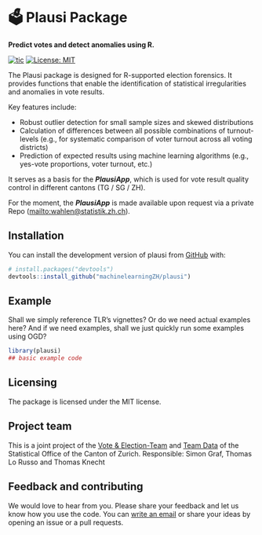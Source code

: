 
<!-- README.md is generated from README.Rmd. Please edit that file -->

# 🗳 Plausi Package

**Predict votes and detect anomalies using R.**

<!-- badges: start -->

[![tic](https://github.com/machinelearningZH/plausi/workflows/tic/badge.svg)](https://github.com/machinelearningZH/plausi/actions)
[![License:
MIT](https://img.shields.io/badge/License-MIT-yellow.svg)](https://opensource.org/licenses/MIT)
<!-- badges: end -->

The Plausi package is designed for R-supported election forensics. It
provides functions that enable the identification of statistical
irregularities and anomalies in vote results.

Key features include:

- Robust outlier detection for small sample sizes and skewed
  distributions
- Calculation of differences between all possible combinations of
  turnout-levels (e.g., for systematic comparison of voter turnout
  across all voting districts)
- Prediction of expected results using machine learning algorithms
  (e.g., yes-vote proportions, voter turnout, etc.)

It serves as a basis for the ***PlausiApp***, which is used for vote
result quality control in different cantons (TG / SG / ZH).

For the moment, the ***PlausiApp*** is made available upon request via a
private Repo (<a href="mailto:wahlen@statistik.zh.ch"
class="uri">mailto:wahlen@statistik.zh.ch</a>).

## Installation

You can install the development version of plausi from
[GitHub](https://github.com/) with:

``` r
# install.packages("devtools")
devtools::install_github("machinelearningZH/plausi")
```

## Example

Shall we simply reference TLR’s vignettes? Or do we need actual examples
here? And if we need examples, shall we just quickly run some examples
using OGD?

``` r
library(plausi)
## basic example code
```

## Licensing

The package is licensed under the MIT license.

## Project team

This is a joint project of the [Vote &
Election-Team](https://www.zh.ch/de/direktion-der-justiz-und-des-innern/statistisches-amt/wahlen-und-abstimmungen.html)
and [Team
Data](https://www.zh.ch/de/direktion-der-justiz-und-des-innern/statistisches-amt/data.html)
of the Statistical Office of the Canton of Zurich. Responsible: Simon
Graf, Thomas Lo Russo and Thomas Knecht

## Feedback and contributing

We would love to hear from you. Please share your feedback and let us
know how you use the code. You can [write an
email](mailto:wahlen@statistik.zh.ch) or share your ideas by opening an
issue or a pull requests.
